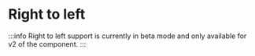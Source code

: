 # Right to left

:::info
Right to left support is currently in beta mode and only available for v2 of the component.
:::
<script setup>
//
import {
  AnnotatedText,
  AnnotatedTextV2,
  Debugger,
  UserActionState,
} from "@ghentcdh/vue-component-annotated-text";
import { lines, annotations } from '@demo';
import { cloneDeep } from 'lodash-es';

const  onMouseDown=(e, payload) =>{
 console.log('mouse Down', e, payload);
}

function onMouseMove(e, payload) {
 console.log('mouse Move', e, payload);
}

const annot = annotations.slice(0,4);
const annotations_1 = cloneDeep(annot);
const annotations_2 = cloneDeep(annot);
const annotations_3 = cloneDeep(annot);


const textLines = lines.slice(0,4);
const textLines_1 = cloneDeep(textLines);
const textLines_2 = cloneDeep(textLines);
const textLines_3 = cloneDeep(textLines);
</script>

<AnnotatedTextV2
key="text"
:component-id="'1'"
:annotations="annotations_3"
:text-lines="textLines_3"
:rtl="true"
/>
